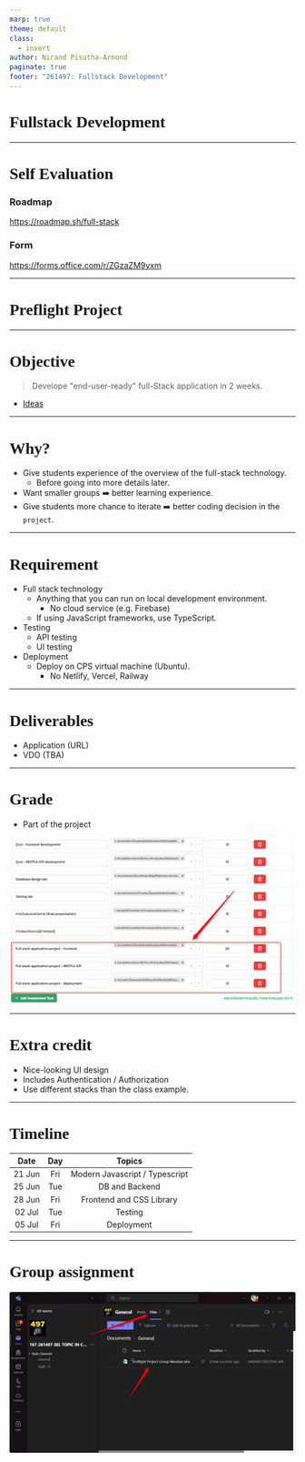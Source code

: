 ```yaml
---
marp: true
theme: default
class:
  - invert
author: Nirand Pisutha-Arnond
paginate: true
footer: "261497: Fullstack Development"
---
```


<style>
@import url('https://fonts.googleapis.com/css2?family=Prompt:ital,wght@0,100;0,300;0,400;0,700;1,100;1,300;1,400;1,700&display=swap');

    :root {
    font-family: Prompt;
    --hl-color: #D57E7E;
}
h1 {
  font-family: Prompt
}
</style>

# Fullstack Development

---

# Self Evaluation

### Roadmap

https://roadmap.sh/full-stack

### Form

https://forms.office.com/r/ZGzaZM9yxm

---

# Preflight Project

---

# Objective

> Develope "end-user-ready" full-Stack application in 2 weeks.

- [Ideas](https://github.com/ZOUHAIRFGRA/100-Project-Ideas-for-Full-Stack-Developers)

---

# Why?

- Give students experience of the overview of the full-stack technology.
  - Before going into more details later.
- Want smaller groups ➡️ better learning experience.
- Give students more chance to iterate ➡️ better coding decision in the `project`.

---

# Requirement

- Full stack technology
  - Anything that you can run on local development environment.
    - No cloud service (e.g. Firebase)
  - If using JavaScript frameworks, use TypeScript.
- Testing
  - API testing
  - UI testing
- Deployment
  - Deploy on CPS virtual machine (Ubuntu).
    - No Netlify, Vercel, Railway

---

# Deliverables

- Application (URL)
- VDO (TBA)

---

# Grade

- Part of the project

![width:600](./img/grade.png)

---

# Extra credit

- Nice-looking UI design
- Includes Authentication / Authorization
- Use different stacks than the class example.

---

# Timeline

|  Date  | Day |             Topics             |
| :----: | :-: | :----------------------------: |
| 21 Jun | Fri | Modern Javascript / Typescript |
| 25 Jun | Tue |         DB and Backend         |
| 28 Jun | Fri |    Frontend and CSS Library    |
| 02 Jul | Tue |            Testing             |
| 05 Jul | Fri |           Deployment           |

---

# Group assignment

![width:800px](./img/preflight_member.png)
